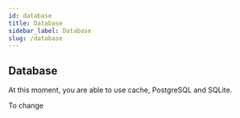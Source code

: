 ```yaml
---
id: database
title: Database
sidebar_label: Database
slug: /database
---
```


## Database

At this moment, you are able to use cache, PostgreSQL and SQLite.

To change 